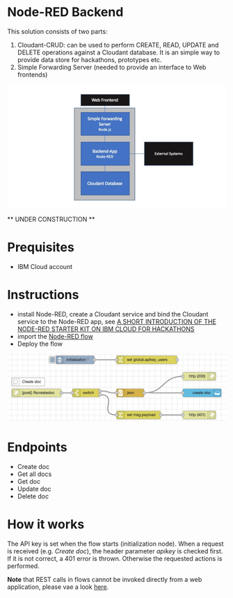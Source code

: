 # Node-RED Backend

This solution consists of two parts:
1. Cloudant-CRUD: can be used to perform CREATE, READ, UPDATE and DELETE operations against a Cloudant database. It is an simple way to provide data store for hackathons, prototypes etc.
2. Simple Forwarding Server (needed to provide an interface to Web frontends)

![Architecture](Node-RED-Backend.jpg)

** UNDER CONSTRUCTION **

# Prequisites
- IBM Cloud account

# Instructions
- install Node-RED, create a Cloudant service and bind the Cloudant service to the Node-RED app, see [A SHORT INTRODUCTION OF THE NODE-RED STARTER KIT ON IBM CLOUD FOR HACKATHONS](https://suedbroecker.net/2020/03/09/a-short-introduction-of-the-node-red-starter-kit-on-ibm-cloud-for-hackathons/)
- import the [Node-RED flow](https://github.com/gitjps/Node-RED-Cloudant-CRUD/blob/master/Node-RED.json) 
- Deploy the flow

![Node-RED flow](node-red-crud.jpg)

# Endpoints
- Create doc
- Get all docs
- Get doc
- Update doc
- Delete doc

# How it works
The API key is set when the flow starts (initialization node).
When a request is received (e.g. *Create doc*), the header parameter *apikey*  is checked first. If it is not correct, a 401 error is thrown. Otherwise the requested actions is performed.


**Note** that REST calls in flows cannot be invoked directly from a web application, please vae a look [here](/simple_forward_server).
